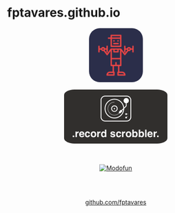 # fptavares.github.io

<div style="text-align:center">
  
<a href="https://itunes.apple.com/us/app/id1448639259&mt=8"><img src="/img/athletic.png" height="125" alt="Athletic" style="border-radius: 20%;"/></a>

<a href="https://fptavares.github.io/record-scrobbler/"><img src="/img/record-scrobbler.png" height="125" alt="Record Scrobbler" style="border-radius: 10%;"/></a>

<br/>

<a href="https://modofun.js.org"><img src="https://raw.githubusercontent.com/modofunjs/modofun/master/assets/images/modofun-logo-wide.png" height="50" alt="Modofun"/></a>

<br/>

<br/>

<a href="https://github.com/fptavares">github.com/fptavares</a>

</div>

